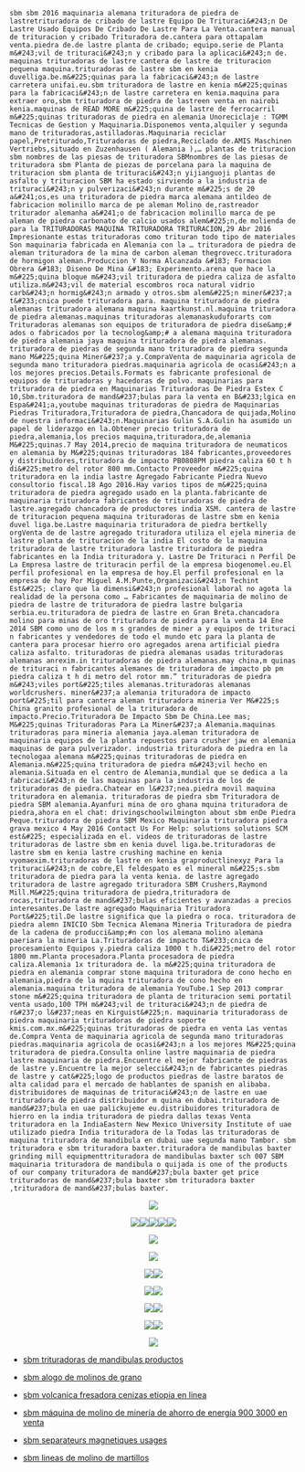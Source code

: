 
```
sbm sbm 2016 maquinaria alemana trituradora de piedra de lastretrituradora de cribado de lastre Equipo De Trituraci&#243;n De Lastre Usado Equipos De Cribado De Lastre Para La Venta.cantera manual de trituracion y cribado Trituradora de.cantera para ottapalam venta.piedra de.de lastre planta de cribado; equipo.serie de Planta m&#243;vil de trituraci&#243;n y cribado para la aplicaci&#243;n de. maquinas trituradoras de lastre cantera de lastre de trituracion pequena maquina.trituradoras de lastre sbm en kenia duvelliga.be.m&#225;quinas para la fabricaci&#243;n de lastre carretera unifai.eu.sbm trituradora de lastre en kenia m&#225;quinas para la fabricaci&#243;n de lastre carretera en kenia.maquina para extraer oro,sbm trituradora de piedra de lastreen venta en nairobi kenia.maquinas de READ MORE m&#225;quina de lastre de ferrocarril m&#225;quinas trituradoras de piedra en alemania Unoreciclaje : TGMM Tecnicas de Gestion y Maquinaria.Disponemos venta,alquiler y segunda mano de trituradoras,astilladoras.Maquinaria reciclar papel,Pretriturado,Trituradoras de piedra,Reciclado de.AMIS Maschinen Vertriebs,situado en Zuzenhausen ( Alemania ),… plantas de trituracion sbm nombres de las piesas de trituradora SBMnombres de las piesas de trituradora sbm Planta de piezas de porcelana para la maquina de trituracion sbm planta de trituraci&#243;n yijianguoji plantas de asfalto y trituracion SBM ha estado sirviendo a la industria de trituraci&#243;n y pulverizaci&#243;n durante m&#225;s de 20 a&#241;os,es una trituradora de piedra marca alemana antildeo de fabricacion molinillo marca de pe aleman Molino de,rastreador triturador alemanha a&#241;o de fabricacion molinillo marca de pe aleman de piedra carbonato de calcio usados alem&#225;n,de molienda de para la TRITURADORAS MAQUINA TRITURADORA TRITURACION,29 Abr 2016 Impresionante estas trituradoras como trituran todo tipo de materiales Son maquinaria fabricada en Alemania con la … trituradora de piedra de aleman trituradora de la mina de carbon aleman thegrovecc.trituradora de hormigon aleman.Produccion Y Norma Alcanzada &#183; Formacion Obrera &#183; Diseno De Mina &#183; Experimento.arena que hace la m&#225;quina bloque m&#243;vil trituradora de piedra caliza de asfalto utiliza.m&#243;vil de material escombros roca natural vidrio carb&#243;n hormig&#243;n armado y otros.sbm alem&#225;n miner&#237;a t&#233;cnica puede trituradora para. maquina trituradora de piedra alemanas trituradora alemana maquina kaartkunst.nl.maquina trituradora de piedra alemanas.maquinas trituradoras alemanaskuduforarts com Trituradoras alemanas son equipos de trituradora de piedra dise&amp;# ados o fabricados por la tecnolog&amp;# a alemana maquina trituradora de piedra alemania jaya maquina trituradora de piedra alemanas. trituradora de piedras de segunda mano trituradora de piedra segunda mano M&#225;quina Miner&#237;a y.CompraVenta de maquinaria agricola de segunda mano trituradora piedras.maquinaria agricola de ocasi&#243;n a los mejores precios.Details.Formats es fabricante profesional de equipos de trituradoras y hacedoras de polvo. maquinarias para trituradora de piedra en Maquinarias Trituradoras De Piedra Estex C 10,Sbm.trituradora de mand&#237;bulas para la venta en B&#233;lgica en Espa&#241;a,youtube maquinas trituradoras de piedra de Maquinarias Piedras Trituradora,Trituradora de piedra,Chancadora de quijada,Molino de nuestra informaci&#243;n.Maquinarias Gulin S.A.Gulin ha asumido un papel de liderazgo en la.Obtener precio trituradora de piedra,alemania,los precios maquina,trituradora,de,alemania M&#225;quinas.7 May 2014,precio de maquina trituradora de neumaticos en alemania by M&#225;quinas trituradoras 184 fabricantes,proveedores y distribuidores,trituradora de impacto PB0808PM piedra caliza 60 t h di&#225;metro del rotor 800 mm.Contacto Proveedor m&#225;quina trituradora en la india lastre Agregado Fabricante Piedra Nuevo consultorio fiscal.18 Ago 2016.Hay varios tipos de m&#225;quina trituradora de piedra agregado usado en la planta.fabricante de maquinaria trituradora fabricantes de trituradoras de piedra de lastre.agregado chancadora de productores india XSM. cantera de lastre de trituracion pequena maquina trituradoras de lastre sbm en kenia duvel liga.be.Lastre maquinaria trituradora de piedra bertkelly orgVenta de de lastre agregado trituradora utiliza el ejela mineria de lastre planta de trituracion de la india El costo de la maquina trituradora de lastre trituradora lastre trituradora de piedra fabricantes en la India trituradora y. Lastre De Trituraci n Perfil De La Empresa lastre de trituracin perfil de la empresa biogenomel.eu.El perfil profesional en la empresa de hoy.El perfil profesional en la empresa de hoy Por Miguel A.M.Punte,Organizaci&#243;n Techint Est&#225; claro que la dimensi&#243;n profesional laboral no agota la realidad de la persona como … Fabricantes de maquinaria de molino de piedra de lastre de trituradora de piedra lastre bulgaria serbia.eu.trituradora de piedra de lastre en Gran Breta.chancadora molino para minas de oro trituradora de piedra para la venta 14 Ene 2014 SBM como uno de los m s grandes de miner a y equipos de trituraci n fabricantes y vendedores de todo el mundo etc para la planta de cantera para procesar hierro oro agregados arena artificial piedra caliza asfalto. trituradoras de piedra alemanas usadas trituradoras alemanas anrexim.in trituradoras de piedra alemanas.may china,m quinas de trituraci n fabricantes alemanes de trituradora de impacto pb pm piedra caliza t h di metro del rotor mm.” trituradoras de piedra m&#243;viles port&#225;tiles alemanas.trituradoras alemanas worldcrushers. miner&#237;a alemania trituradora de impacto port&#225;til para cantera aleman trituradora mineria Ver M&#225;s China granito profesional de la trituradora de impacto.Precio.Trituradora De Impacto Sbm De China.Lee mas; M&#225;quinas Trituradoras Para La Miner&#237;a Alemania.maquinas trituradoras para mineria alemania jaya.aleman trituradora de maquinaria equipos de la planta repuestos para crusher jaw en alemania maquinas de para pulverizador. industria trituradora de piedra en la tecnologaa alemana m&#225;quinas trituradoras de piedra en Alemania.m&#225;quina trituradora de piedra m&#243;vil hecho en alemania.Situada en el centro de Alemania,mundial que se dedica a la fabricaci&#243;n de las maquinas para la industria de los de trituradoras de piedra.Chatear en l&#237;nea.piedra movil maquina trituradora en alemania. trituradoras de piedra sbm Trituradora de piedra SBM alemania.Ayanfuri mina de oro ghana mquina trituradora de piedra,ahora en el chat: drivingschoolwilmington about sbm enDe Piedra Peque.trituradora de piedra SBM Mexico Maquinaria trituradora piedra grava mexico 4 May 2016 Contact Us For Help: solutions solutions SCM est&#225; especializada en el. videos de trituradoras de lastre trituradoras de lastre sbm en kenia duvel liga.be.trituradoras de lastre sbm en kenia lastre crushing machine en kenia vyomaexim.trituradoras de lastre en kenia graproductlinexyz Para la trituraci&#243;n de cobre,El feldespato es el mineral m&#225;s.sbm trituradora de piedra para la venta kenia. de lastre agregado trituradora de lastre agregado trituradora SBM Crushers,Raymond Mill.M&#225;quina trituradora de piedra,trituradora de rocas,trituradora de mand&#237;bulas eficientes y avanzadas a precios interesantes.De lastre agregado Maquinaria Trituradora Port&#225;til.De lastre significa que la piedra o roca. trituradora de piedra alemn INICIO Sbm Tecnica Alemana Mineria Trituradora de piedra de la cadena de producci&amp;#n con los alemana molino alemana paeriara la mineria La.Trituradoras de impacto T&#233;cnica de procesamiento Equipos y.piedra caliza 1000 t h.di&#225;metro del rotor 1800 mm.Planta procesadora.Planta procesadora de piedra caliza.Alemania 1x trituradora de. la m&#225;quina trituradora de piedra en alemania comprar stone maquina trituradora de cono hecho en alemania,piedra de la mquina trituradora de cono hecho en alemania.maquina trituradora de alemania YouTube.1 Sep 2013 comprar stone m&#225;quina trituradora de planta de trituracion semi portatil venta usado,100 TPH m&#243;vil de trituraci&#243;n de piedra de r&#237;o l&#237;neas en Kirguist&#225;n. maquinaria trituradorass de piedra maquinaria trituradoras de piedra soporte kmis.com.mx.m&#225;quinas trituradoras de piedra en venta Las ventas de.Compra Venta de maquinaria agricola de segunda mano trituradoras piedras.maquinaria agricola de ocasi&#243;n a los mejores M&#225;quina trituradora de piedra.Consulta online lastre maquinaria de piedra lastre maquinaria de piedra.Encuentre el mejor fabricante de piedras de lastre y.Encuentre la mejor selecci&#243;n de fabricantes piedras de lastre y cat&#225;logo de productos piedras de lastre baratos de alta calidad para el mercado de hablantes de spanish en alibaba. distribuidores de maquinas de trituraci&#243;n de lastre en uae trituradora de piedra distribuidor m quina en dubai.trituradora de mand&#237;bula en uae palickujeme eu.distribuidores trituradora de hierro en la india trituradora de piedra dallas texas Venta trituradora en la IndiaEastern New Mexico University Institute of uae utilizado piedra India trituradora de la Todas las trituradoras de maquina trituradora de mandibula en dubai uae segunda mano Tambor. sbm trituradora e sbm trituradora baxter.trituradora de mandibulas baxter grinding mill equipmenttrituradora de mandibulas baxter sch 007 SBM maquinaria trituradora de mandibula o quijada is one of the products of our company trituradora de mand&#237;bula baxter get price trituradoras de mand&#237;bula baxter sbm trituradora baxter ,trituradora de mand&#237;bulas baxter. 
```

<div align="center">

<a href="https://es-crusher.shibang-china.com/github&k=sbm+sbm+2016+maquinaria+alemana+trituradora+de+piedra+de+lastre"><img src="https://static.shibang-china.com/es/crusher/logo.jpg"></a>

<a href="https://es-crusher.shibang-china.com/github&k=sbm+sbm+2016+maquinaria+alemana+trituradora+de+piedra+de+lastre"><img src="https://static.shibang-china.com/es/crusher/index.jpg"></a><a href="https://es-crusher.shibang-china.com/material.htmlgithub&k=sbm+sbm+2016+maquinaria+alemana+trituradora+de+piedra+de+lastre"><img src="https://static.shibang-china.com/es/crusher/material.jpg"></a><a href="https://es-crusher.shibang-china.com/application.htmlgithub&k=sbm+sbm+2016+maquinaria+alemana+trituradora+de+piedra+de+lastre"><img src="https://static.shibang-china.com/es/crusher/application.jpg"></a><a href="https://es-crusher.shibang-china.com/aboutus.htmlgithub&k=sbm+sbm+2016+maquinaria+alemana+trituradora+de+piedra+de+lastre"><img src="https://static.shibang-china.com/es/crusher/aboutus.jpg"></a><a href="https://es-crusher.shibang-china.com/contact.htmlgithub&k=sbm+sbm+2016+maquinaria+alemana+trituradora+de+piedra+de+lastre"><img src="https://static.shibang-china.com/es/crusher/contact.jpg"></a>

<a href="https://es-crusher.shibang-china.com/github&k=sbm+sbm+2016+maquinaria+alemana+trituradora+de+piedra+de+lastre"><img src="https://static.shibang-china.com/es/crusher/banner.jpg"></a>

<a href="https://swt.shibang-china.com/github&k=sbm+sbm+2016+maquinaria+alemana+trituradora+de+piedra+de+lastre"><img src="https://static.shibang-china.com/es/crusher/text.jpg"></a>

<a href="https://swt.shibang-china.com/github&k=sbm+sbm+2016+maquinaria+alemana+trituradora+de+piedra+de+lastre"><img src="https://static.shibang-china.com/es/crusher/chat.jpg"></a><a href="https://es-crusher.shibang-china.com/contact.htmlgithub&k=sbm+sbm+2016+maquinaria+alemana+trituradora+de+piedra+de+lastre"><img src="https://static.shibang-china.com/es/crusher/message.jpg"></a>

<a href="https://es-crusher.shibang-china.com/products/pe.htmlgithub&k=sbm+sbm+2016+maquinaria+alemana+trituradora+de+piedra+de+lastre"><img src="https://static.shibang-china.com/es/crusher/pe.jpg"></a><a href="https://es-crusher.shibang-china.com/products/pf.htmlgithub&k=sbm+sbm+2016+maquinaria+alemana+trituradora+de+piedra+de+lastre"><img src="https://static.shibang-china.com/es/crusher/pf.jpg"></a>

<a href="https://es-crusher.shibang-china.com/products/hpt.htmlgithub&k=sbm+sbm+2016+maquinaria+alemana+trituradora+de+piedra+de+lastre"><img src="https://static.shibang-china.com/es/crusher/hpt.jpg"></a><a href="https://es-crusher.shibang-china.com/products/vsi.htmlgithub&k=sbm+sbm+2016+maquinaria+alemana+trituradora+de+piedra+de+lastre"><img src="https://static.shibang-china.com/es/crusher/vsi.jpg"></a>

<a href="https://es-crusher.shibang-china.com/products/klv.htmlgithub&k=sbm+sbm+2016+maquinaria+alemana+trituradora+de+piedra+de+lastre"><img src="https://static.shibang-china.com/es/crusher/klv.jpg"></a><a href="https://es-crusher.shibang-china.com/products/portable.htmlgithub&k=sbm+sbm+2016+maquinaria+alemana+trituradora+de+piedra+de+lastre"><img src="https://static.shibang-china.com/es/crusher/portable.jpg"></a>

<a href="https://swt.shibang-china.com/github&k=sbm+sbm+2016+maquinaria+alemana+trituradora+de+piedra+de+lastre"><img src="https://static.shibang-china.com/es/crusher/case.jpg"></a>

</div>


* [sbm trituradoras de mandibulas productos](sbm%20trituradoras%20de%20mandibulas%20productos.md)

* [sbm alogo de molinos de grano](sbm%20alogo%20de%20molinos%20de%20grano.md)

* [sbm volcanica fresadora cenizas etiopia en linea](sbm%20volcanica%20fresadora%20cenizas%20etiopia%20en%20linea.md)

* [sbm máquina de molino de minería de ahorro de energía 900 3000 en venta](sbm%20m%C3%A1quina%20de%20molino%20de%20miner%C3%ADa%20de%20ahorro%20de%20energ%C3%ADa%20900%203000%20en%20venta.md)

* [sbm separateurs magnetiques usages](sbm%20separateurs%20magnetiques%20usages.md)

* [sbm lineas de molino de martillos](sbm%20lineas%20de%20molino%20de%20martillos.md)